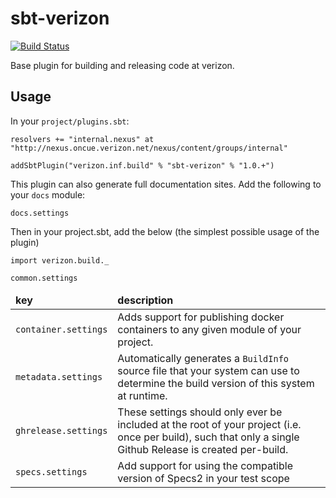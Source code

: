 # sbt-verizon

[![Build Status](https://travis.oncue.verizon.net/iptv/sbt-verizon.svg?token=Lp2ZVD96vfT8T599xRfV&branch=master)](https://travis.oncue.verizon.net/iptv/sbt-verizon)

Base plugin for building and releasing code at verizon.

## Usage


In your `project/plugins.sbt`:

```
resolvers += "internal.nexus" at "http://nexus.oncue.verizon.net/nexus/content/groups/internal"

addSbtPlugin("verizon.inf.build" % "sbt-verizon" % "1.0.+")

```

This plugin can also generate full documentation sites. Add the following to your `docs` module:

```
docs.settings

```

Then in your project.sbt, add the below (the simplest possible usage of the plugin)

```
import verizon.build._

common.settings
```

<table>
  <thead>
    <tr>
      <td><strong>key</strong></td>
      <td><strong>description</strong></td>
    </tr>
  </thead>
  <tbody>
    <tr>
      <td><code>container.settings</code></td>
      <td>Adds support for publishing docker containers to any given module of your project.</td>
    </tr>
    <tr>
      <td><code>metadata.settings</code></td>
      <td>Automatically generates a <code>BuildInfo</code> source file that your system can use to determine the build version of this system at runtime.</td>
    </tr>
    <tr>
      <td><code>ghrelease.settings</code></td>
      <td>These settings should only ever be included at the root of your project (i.e. once per build), such that only a single Github Release is created per-build.</td>
    </tr>
    <tr>
      <td><code>specs.settings</code></td>
      <td>Add support for using the compatible version of Specs2 in your test scope</td>
    </tr>
  </tbody>
</table>
